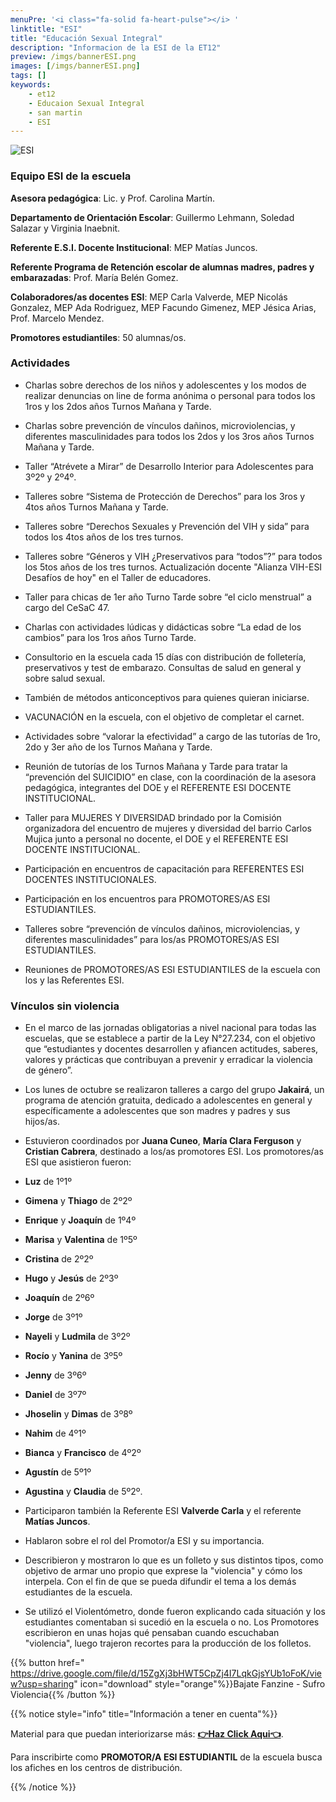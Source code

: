 ```yaml
---
menuPre: '<i class="fa-solid fa-heart-pulse"></i> '
linktitle: "ESI"
title: "Educación Sexual Integral"
description: "Informacion de la ESI de la ET12"
preview: /imgs/bannerESI.png
images: [/imgs/bannerESI.png]
tags: []
keywords:
    - et12
    - Educaion Sexual Integral
    - san martin
    - ESI
---
```


![ESI](/imgs/bannerESI.png)

### Equipo ESI de la escuela

**Asesora pedagógica**: Lic. y Prof. Carolina Martín.

**Departamento de Orientación Escolar**: Guillermo Lehmann, Soledad Salazar y Virginia Inaebnit.

**Referente E.S.I. Docente Institucional**: MEP Matías Juncos.

**Referente Programa de Retención escolar de alumnas madres, padres y embarazadas**: Prof. María Belén Gomez.

**Colaboradores/as docentes ESI**: MEP Carla Valverde, MEP Nicolás Gonzalez, MEP Ada Rodriguez, MEP Facundo Gimenez, MEP Jésica Arias, Prof. Marcelo Mendez.

**Promotores estudiantiles**: 50 alumnas/os.

### Actividades

- Charlas sobre derechos de los niños y adolescentes y los modos de realizar denuncias on line de forma anónima o personal para todos los 1ros y los 2dos años Turnos Mañana y Tarde.

- Charlas sobre prevención de vínculos dañinos, microviolencias, y diferentes masculinidades para todos los 2dos y los 3ros años Turnos Mañana y Tarde.

- Taller “Atrévete a Mirar” de Desarrollo Interior para Adolescentes para 3º2º y 2º4º.

- Talleres sobre “Sistema de Protección de Derechos” para los 3ros y 4tos años Turnos Mañana y Tarde.

- Talleres sobre “Derechos Sexuales y Prevención del VIH y sida” para todos los 4tos años de los tres turnos.

- Talleres sobre “Géneros y VIH ¿Preservativos para “todos”?” para todos los 5tos años de los tres turnos.
Actualización docente "Alianza VIH-ESI Desafíos de hoy" en el Taller de educadores.

- Taller para chicas de 1er año Turno Tarde sobre “el ciclo menstrual” a cargo del CeSaC 47.
- Charlas con actividades lúdicas y didácticas sobre “La edad de los cambios” para los 1ros años Turno Tarde.
- Consultorio en la escuela cada 15 días con distribución de folletería, preservativos y test de embarazo. Consultas de salud en general y sobre salud sexual.
- También de métodos anticonceptivos para quienes quieran iniciarse.

- VACUNACIÓN en la escuela, con el objetivo de completar el carnet.
- Actividades sobre “valorar la efectividad” a cargo de las tutorías de 1ro, 2do y 3er año de los Turnos Mañana y Tarde.
- Reunión de tutorías de los Turnos Mañana y Tarde para tratar la “prevención del SUICIDIO” en clase, con la coordinación de la asesora pedagógica, integrantes del DOE y el REFERENTE ESI DOCENTE INSTITUCIONAL.
- Taller para MUJERES Y DIVERSIDAD brindado por la Comisión organizadora del encuentro de mujeres y diversidad del barrio Carlos Mujica junto a personal no docente, el DOE y el REFERENTE ESI DOCENTE INSTITUCIONAL.

- Participación en encuentros de capacitación para REFERENTES ESI DOCENTES INSTITUCIONALES.
- Participación en los encuentros para PROMOTORES/AS ESI ESTUDIANTILES.
- Talleres sobre “prevención de vínculos dañinos, microviolencias, y diferentes masculinidades” para los/as PROMOTORES/AS ESI ESTUDIANTILES.

- Reuniones de PROMOTORES/AS ESI ESTUDIANTILES de la escuela con los y las Referentes ESI.


### Vínculos sin violencia

- En el marco de las jornadas obligatorias a nivel nacional para todas las escuelas, que se establece a partir de la Ley N°27.234, con el objetivo que “estudiantes y docentes desarrollen y afiancen actitudes, saberes, valores y prácticas que contribuyan a prevenir y erradicar la violencia de género”.

- Los lunes de octubre se realizaron talleres a cargo del grupo **Jakairá**, un programa de atención gratuita, dedicado a adolescentes en general y específicamente a adolescentes que son madres y padres y sus hijos/as.
- Estuvieron coordinados por **Juana Cuneo**, **María Clara Ferguson** y **Cristian Cabrera**, destinado a los/as promotores ESI.
Los promotores/as ESI que asistieron fueron:


- **Luz** de 1º1º
- **Gimena** y **Thiago** de 2º2º
- **Enrique** y **Joaquín** de 1º4º
- **Marisa** y **Valentina** de 1º5º
- **Cristina** de 2º2º
- **Hugo** y **Jesús** de 2º3º
- **Joaquín** de 2º6º
- **Jorge** de 3º1º
- **Nayeli** y **Ludmila** de 3º2º
- **Rocío** y **Yanina** de 3º5º
- **Jenny** de 3º6º
- **Daniel** de 3º7º
- **Jhoselin** y **Dimas** de 3º8º
- **Nahim** de 4º1º
- **Bianca** y **Francisco** de 4º2º
- **Agustín** de 5º1º
- **Agustina** y **Claudia** de 5º2º.

- Participaron también la Referente ESI **Valverde Carla** y el referente **Matías Juncos**.
- Hablaron sobre el rol del Promotor/a ESI y su importancia.
- Describieron y mostraron lo que es un folleto y sus distintos tipos, como objetivo de armar uno propio que exprese la "violencia" y cómo los interpela. Con el fin de que se pueda difundir el tema a los demás estudiantes de la escuela.
- Se utilizó el Violentómetro, donde fueron explicando cada situación y los estudiantes comentaban si sucedió en la escuela o no. Los Promotores escribieron en unas hojas qué pensaban cuando escuchaban "violencia", luego trajeron recortes para la producción de los folletos.

{{% button href=" https://drive.google.com/file/d/15ZgXj3bHWT5CpZj4I7LqkGjsYUb1oFoK/view?usp=sharing" icon="download" style="orange"%}}Bajate Fanzine - Sufro Violencia{{% /button %}}

{{% notice style="info" title="Información a tener en cuenta"%}}

Material para que puedan interiorizarse más: [**👉Haz Click Aqui👈**](https://buenosaires.gob.ar/sites/default/files/media/document/2021/10/18/dedb326fa1b8c9afa370dc0ad78d5fdb0f79990d.pdf).

Para inscribirte como **PROMOTOR/A ESI ESTUDIANTIL** de la escuela busca los afiches en los centros de distribución.

{{% /notice %}}